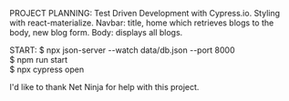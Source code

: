 PROJECT PLANNING:
Test Driven Development with Cypress.io.
Styling with react-materialize.
Navbar: title, home which retrieves blogs to the body, new blog form.
Body: displays all blogs.

START:
$ npx json-server --watch data/db.json --port 8000 <br />
$ npm run start <br />
$ npx cypress open <br />

I'd like to thank Net Ninja for help with this project.
